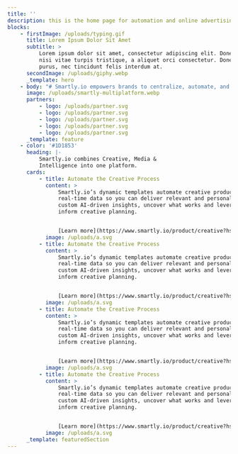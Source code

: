 ```yaml
---
title: ''
description: this is the home page for automation and online advertising optimisation.
blocks:
    - firstImage: /uploads/typing.gif
      title: Lorem Ipsum Dolor Sit Amet
      subtitle: >
          Lorem ipsum dolor sit amet, consectetur adipiscing elit. Donec elementum
          nisi vitae turpis tristique, a aliquet orci consectetur. Donec commodo ex
          purus, nec tincidunt felis interdum at.
      secondImage: /uploads/giphy.webp
      _template: hero
    - body: "# Smartly.io empowers brands to centralize, automate, and optimize\_**multi-platform advertising**\_to save time, money, and drive performance\n"
      image: /uploads/smartly-multiplatform.webp
      partners:
          - logo: /uploads/partner.svg
          - logo: /uploads/partner.svg
          - logo: /uploads/partner.svg
          - logo: /uploads/partner.svg
          - logo: /uploads/partner.svg
      _template: feature
    - color: '#1D1853'
      heading: |-
          Smartly.io combines Creative, Media &
          Intelligence into one platform.
      cards:
          - title: Automate the Creative Process
            content: >
                Smartly.io’s dynamic templates automate creative production with
                real-time data so you can deliver relevant and personalized ads. With
                custom AI-driven insights, uncover what works and leverage data to
                inform creative planning.


                [Learn more](https://www.smartly.io/product/creative?hsLang=en "")
            image: /uploads/a.svg
          - title: Automate the Creative Process
            content: >
                Smartly.io’s dynamic templates automate creative production with
                real-time data so you can deliver relevant and personalized ads. With
                custom AI-driven insights, uncover what works and leverage data to
                inform creative planning.


                [Learn more](https://www.smartly.io/product/creative?hsLang=en "")
            image: /uploads/a.svg
          - title: Automate the Creative Process
            content: >
                Smartly.io’s dynamic templates automate creative production with
                real-time data so you can deliver relevant and personalized ads. With
                custom AI-driven insights, uncover what works and leverage data to
                inform creative planning.


                [Learn more](https://www.smartly.io/product/creative?hsLang=en "")
            image: /uploads/a.svg
          - title: Automate the Creative Process
            content: >
                Smartly.io’s dynamic templates automate creative production with
                real-time data so you can deliver relevant and personalized ads. With
                custom AI-driven insights, uncover what works and leverage data to
                inform creative planning.


                [Learn more](https://www.smartly.io/product/creative?hsLang=en "")
            image: /uploads/a.svg
      _template: featuredSection
---
```

